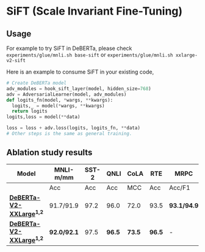 # SiFT (Scale Invariant Fine-Tuning) 

## Usage

For example to try SiFT in DeBERTa, please check `experiments/glue/mnli.sh base-sift` or `experiments/glue/mnli.sh xxlarge-v2-sift`


Here is an example to consume SiFT in your existing code,

  ```python
  # Create DeBERTa model
  adv_modules = hook_sift_layer(model, hidden_size=768)
  adv = AdversarialLearner(model, adv_modules)
  def logits_fn(model, *wargs, **kwargs):
    logits,_ = model(*wargs, **kwargs)
    return logits
  logits,loss = model(**data)

  loss = loss + adv.loss(logits, logits_fn, **data)
  # Other steps is the same as general training.

  ```

## Ablation study results


| Model                     |  MNLI-m/mm   | SST-2 | QNLI | CoLA | RTE    | MRPC  | QQP   |STS-B |
|---------------------------|-------------|-------|------|------|--------|-------|-------|------|
|                           |  Acc         | Acc   | Acc  | MCC  | Acc    |Acc/F1 |Acc/F1 |P/S   |
|**[DeBERTa-V2-XXLarge](https://huggingface.co/microsoft/deberta-v2-xxlarge)<sup>1,2</sup>**|91.7/91.9|97.2|96.0|72.0| 93.5| **93.1/94.9**|92.7/90.3 |93.2/93.1 |
|**[DeBERTa-V2-XXLarge](https://huggingface.co/microsoft/deberta-v2-xxlarge)<sup>1,2</sup>**|**92.0/92.1**|97.5|**96.5**|**73.5**| **96.5**| - |**93.0/90.7** | - |
